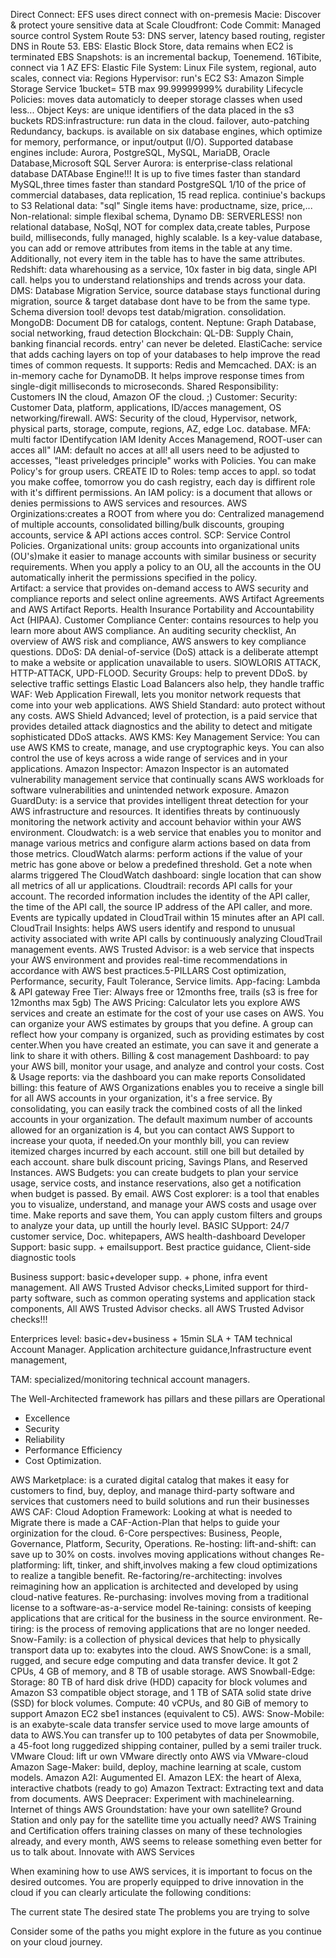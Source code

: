 Direct Connect: EFS uses direct connect with on-premesis
Macie: Discover & protect youre sensitive data at Scale
Cloudfront: 
Code Commit: Managed source control System
Route 53: DNS server, latency based routing, register DNS in Route 53. 
EBS: Elastic Block Store, data remains when EC2 is terminated
EBS Snapshots: is an incremental backup, Toenemend.  16Tibite, connect via 1 AZ 
EFS: Elastic File System: Linux File system, regional, auto scales, connect via: Regions
Hypervisor: run's EC2
S3: Amazon Simple Storage Service  1bucket= 5TB max  99.99999999% durability
Lifecycle Policies: moves data automaticly to deeper storage classes when used less...
Object Keys: are unique identifiers of the data placed in the s3 buckets
RDS:infrastructure: run data in the cloud. failover, auto-patching Redundancy, backups. 
is available on six database engines, which optimize for memory, performance, or input/output (I/O). Supported database engines include:
Aurora, PostgreSQL, MySQL, MariaDB, Oracle Database,Microsoft SQL Server
Aurora: is enterprise-class relational database DATAbase Engine!!!  It is up to five times faster than standard MySQL,three times faster than standard PostgreSQL  1/10 of the price of commercial databases, data replication, 15 read replica. continiue's backups to S3
Relational data: "sql" Single items have: productname, size, price,...
Non-relational: simple flexibal schema, 
Dynamo DB: SERVERLESS! non relational database, NoSql, NOT for complex data,create tables, Purpose build, milliseconds, fully managed, highly scalable.
Is a key-value database, you can add or remove attributes from items in the table at any time. Additionally, not every item in the table has to have the same attributes. 
Redshift: data wharehousing as a service, 10x faster in big data, single API call. helps you to understand relationships and trends across your data.
DMS:  Database Migration Service, source database stays functional during migration, source & target database dont have to be from the same type. 
Schema diversion tool!  devops test datab/migration. consolidation.
MongoDB: Document DB for catalogs, content. 
Neptune: Graph Database, social networking,  fraud detection
Blockchain: 
QL-DB: Supply Chain, banking financial records. entry' can never be deleted. 
ElastiCache: service that adds caching layers on top of your databases to help improve the read times of common requests. It supports:  Redis and Memcached.
DAX: is an in-memory cache for DynamoDB. 
It helps improve response times from single-digit milliseconds to microseconds.
Shared Responsibility: Customers IN the cloud, Amazon OF the cloud. ;)
Customer: Security: Customer Data, platform, applications, ID/acces management, OS networking/firewall.
AWS: Security of the cloud, Hypervisor, network, physical parts, storage, compute, regions, AZ, edge Loc. database. 
MFA: multi factor IDentifycation
IAM Idenity Acces Managemend, ROOT-user can acces all" IAM: default no acces at all! all users need to be adjusted to accesses,  "least priveledges principle"  works with Policies. You can make Policy's for group users. CREATE ID to Roles: temp acces to appl.  so todat you make coffee, tomorrow you do cash registry, each day is diffirent role with it's diffirent permissions. 
An IAM policy:  is a document that allows or denies permissions to AWS services and resources.
AWS Orginizations:creates a ROOT from where you do:  Centralized managemend of multiple accounts, consolidated billing/bulk discounts, grouping accounts, service & API actions acces control. 
SCP: Service Control Policies.
Organizational units: group accounts into organizational units (OU's)make it easier to manage accounts with similar business or security requirements. When you apply a policy to an OU, all the accounts in the OU automatically inherit the permissions specified in the policy.  
Artifact: a service that provides on-demand access to AWS security and compliance reports and select online agreements.  AWS Artifact Agreements and AWS Artifact Reports.
Health Insurance Portability and Accountability Act (HIPAA).
Customer Compliance Center: contains resources to help you learn more about AWS compliance. An auditing security checklist, An overview of AWS risk and compliance, AWS answers to key compliance questions.
DDoS: DA denial-of-service (DoS) attack is a deliberate attempt to make a website or application unavailable to users. SlOWLORIS ATTACK, HTTP-ATTACK, UPD-FLOOD.
Security Groups: help to prevent DDoS. by selective traffic settings
Elastic Load Balancers also help, they handle traffic
WAF: Web Application Firewall, lets you monitor network requests that come into your web applications. 
AWS Shield Standard: auto protect without any costs. 
AWS Shield Advanced; level of protection, is a paid service that provides detailed attack diagnostics and the ability to detect and mitigate sophisticated DDoS attacks. 
AWS KMS: Key Management Service: You can use AWS KMS to create, manage, and use cryptographic keys. You can also control the use of keys across a wide range of services and in your applications.
Amazon Inspector: Amazon Inspector is an automated vulnerability management service that continually scans AWS workloads for software vulnerabilities and unintended network exposure.
Amazon GuardDuty: is a service that provides intelligent threat detection for your AWS infrastructure and resources. It identifies threats by continuously monitoring the network activity and account behavior within your AWS environment.
Cloudwatch: is a web service that enables you to monitor and manage various metrics and configure alarm actions based on data from those metrics. 
CloudWatch alarms: perform actions if the value of your metric has gone above or below a predefined threshold. Get a note when alarms triggered
The CloudWatch dashboard: single location that can show all metrics of all ur applications. 
Cloudtrail: records API calls for your account. The recorded information includes the identity of the API caller, the time of the API call, the source IP address of the API caller, and more. Events are typically updated in CloudTrail within 15 minutes after an API call.
CloudTrail Insights: helps AWS users identify and respond to unusual activity associated with write API calls by continuously analyzing CloudTrail management events.
AWS Trusted Advisor: is a web service that inspects your AWS environment and provides real-time recommendations in accordance with AWS best practices.5-PILLARS Cost optimization, Performance, security, Fault Tolerance, Service limits. 
App-facing: Lambda & API gateway
Free Tier: Always free or 12months free, trails  (s3 is free for 12months max 5gb)
The AWS Pricing: Calculator lets you explore AWS services and create an estimate for the cost of your use cases on AWS. You can organize your AWS estimates by groups that you define. A group can reflect how your company is organized, such as providing estimates by cost center.When you have created an estimate, you can save it and generate a link to share it with others.
Billing & cost management Dashboard: to pay your AWS bill, monitor your usage, and analyze and control your costs.
Cost & Usage reports: via the dashboard you can make reports
Consolidated billing: this feature of AWS Organizations enables you to receive a single bill for all AWS accounts in your organization, it's a free service. By consolidating, you can easily track the combined costs of all the linked accounts in your organization. The default maximum number of accounts allowed for an organization is 4, but you can contact AWS Support to increase your quota, if needed.On your monthly bill, you can review itemized charges incurred by each account. still one bill but detailed by each account. share bulk discount pricing, Savings Plans, and Reserved Instances.
AWS Budgets: you can create budgets to plan your service usage, service costs, and instance reservations, also get a notification when budget is passed. By email. 
AWS Cost explorer: is a tool that enables you to visualize, understand, and manage your AWS costs and usage over time. Make reports and save them, You can apply custom filters and groups to analyze your data, up untill the hourly level. 
BASIC SUpport: 24/7 customer service, Doc. whitepapers, AWS health-dashboard
Developer Support: basic supp. + emailsupport. Best practice guidance, Client-side diagnostic tools

Business support: basic+developer supp. + phone, infra event management. All AWS Trusted Advisor checks,Limited support for third-party software, such as common operating systems and application stack components, All AWS Trusted Advisor checks. all AWS Trusted Advisor checks!!!

Enterprices level: basic+dev+business + 15min SLA + TAM technical Account Manager. Application architecture guidance,Infrastructure event management,

TAM: specialized/monitoring technical account managers.  

The Well-Architected framework has pillars and these pillars are Operational 

- Excellence
- Security
- Reliability
- Performance Efficiency
- Cost Optimization.

AWS Marketplace: is a curated digital catalog that makes it easy for customers to find, buy, deploy, and manage third-party software and services that customers need to build solutions and run their businesses
AWS CAF: Cloud Adoption Framework: Looking at what is needed to Migrate there is made a CAF-Action-Plan that helps to guide your orginization for the cloud. 
6-Core perspectives: Business, People, Governance, Platform, Security, Operations.
Re-hosting: lift-and-shift: can save up to 30% on costs. involves moving applications without changes
Re-platforming: lift, tinker, and shift,involves making a few cloud optimizations to realize a tangible benefit.
Re-factoring/re-architecting: involves reimagining how an application is architected and developed by using cloud-native features.
Re-purchasing: involves moving from a traditional license to a software-as-a-service model 
Re-taining: consists of keeping applications that are critical for the business in the source environment. 
Re-tiring: is the process of removing applications that are no longer needed.
Snow-Family: is a collection of physical devices that help to physically transport data up to: exabytes into the cloud. 
AWS SnowCone: is a small, rugged, and secure edge computing and data transfer device. It got 2 CPUs, 4 GB of memory, and 8 TB of usable storage.
AWS Snowball-Edge: Storage: 80 TB of hard disk drive (HDD) capacity for block volumes and Amazon S3 compatible object storage, and 1 TB of SATA solid state drive (SSD) for block volumes. Compute: 40 vCPUs, and 80 GiB of memory to support Amazon EC2 sbe1 instances (equivalent to C5).
AWS: Snow-Mobile: is an exabyte-scale data transfer service used to move large amounts of data to AWS.You can transfer up to 100 petabytes of data per Snowmobile, a 45-foot long ruggedized shipping container, pulled by a semi trailer truck.
VMware Cloud: lift ur own VMware directly onto AWS via VMware-cloud
Amazon Sage-Maker: build, deploy, machine learning at scale, custom models. 
Amazon A2I: Augumented EI. 
Amazon LEX: the heart of Alexa, interactive chatbots (ready to go)
Amazon Textract: Extracting text and data from documents. 
AWS Deepracer: Experiment with machinelearning. Internet of things
AWS Groundstation: have your own satellite? Ground Station and only pay for the satellite time you actually need?
AWS Training and Certification offers training classes on many of these technologies already, and every month, AWS seems to release something even better for us to talk about. Innovate with AWS Services

When examining how to use AWS services, it is important to focus on the desired outcomes. You are properly equipped to drive innovation in the cloud if you can clearly articulate the following conditions: 

The current state
The desired state
The problems you are trying to solve

Consider some of the paths you might explore in the future as you continue on your cloud journey. 

